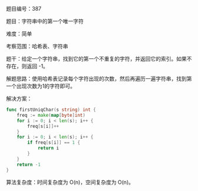 题目编号：387

题目：字符串中的第一个唯一字符

难度：简单

考察范围：哈希表、字符串

题干：给定一个字符串，找到它的第一个不重复的字符，并返回它的索引。如果不存在，则返回 -1。

解题思路：使用哈希表记录每个字符出现的次数，然后再遍历一遍字符串，找到第一个出现次数为1的字符即可。

解决方案：

```go
func firstUniqChar(s string) int {
    freq := make(map[byte]int)
    for i := 0; i < len(s); i++ {
        freq[s[i]]++
    }
    for i := 0; i < len(s); i++ {
        if freq[s[i]] == 1 {
            return i
        }
    }
    return -1
}
```

算法复杂度：时间复杂度为 O(n)，空间复杂度为 O(n)。